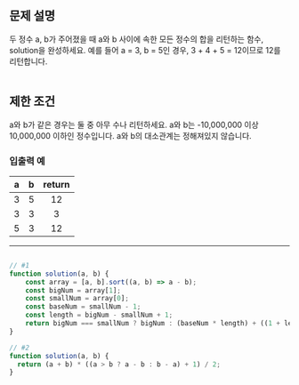 ## 문제 설명
두 정수 a, b가 주어졌을 때 a와 b 사이에 속한 모든 정수의 합을 리턴하는 함수, solution을 완성하세요. 
예를 들어 a = 3, b = 5인 경우, 3 + 4 + 5 = 12이므로 12를 리턴합니다.
<br/>
<br/>

## 제한 조건
a와 b가 같은 경우는 둘 중 아무 수나 리턴하세요.
a와 b는 -10,000,000 이상 10,000,000 이하인 정수입니다.
a와 b의 대소관계는 정해져있지 않습니다.

### 입출력 예
| a | b | return |
| --- | :---: | :---: |
| 3 | 5 | 12 |
| 3 | 3 | 3 |
| 5 | 3 | 12 |

---

```javascript

// #1
function solution(a, b) {
    const array = [a, b].sort((a, b) => a - b);
    const bigNum = array[1];
    const smallNum = array[0];
    const baseNum = smallNum - 1;
    const length = bigNum - smallNum + 1;
    return bigNum === smallNum ? bigNum : (baseNum * length) + ((1 + length) * length / 2);
}

// #2
function solution(a, b) {
  return (a + b) * ((a > b ? a - b : b - a) + 1) / 2;
}

```
